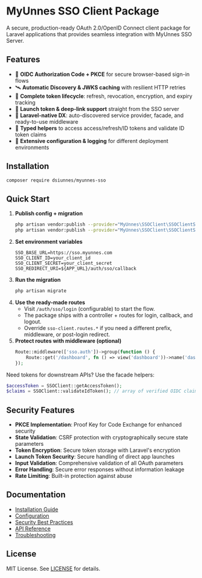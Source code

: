 # MyUnnes SSO Client Package

A secure, production-ready OAuth 2.0/OpenID Connect client package for Laravel applications that provides seamless integration with MyUnnes SSO Server.

## Features

- 🔐 **OIDC Authorization Code + PKCE** for secure browser-based sign-in flows
- 🛰️ **Automatic Discovery & JWKS caching** with resilient HTTP retries
- 🔄 **Complete token lifecycle**: refresh, revocation, encryption, and expiry tracking
- 🎯 **Launch token & deep-link support** straight from the SSO server
- 🧭 **Laravel-native DX**: auto-discovered service provider, facade, and ready-to-use middleware
- 🧾 **Typed helpers** to access access/refresh/ID tokens and validate ID token claims
- 🧰 **Extensive configuration & logging** for different deployment environments

## Installation

```bash
composer require dsiunnes/myunnes-sso
```

## Quick Start

1. **Publish config + migration**
    ```bash
    php artisan vendor:publish --provider="MyUnnes\SSOClient\SSOClientServiceProvider" --tag=sso-client-config
    php artisan vendor:publish --provider="MyUnnes\SSOClient\SSOClientServiceProvider" --tag=sso-client-migrations
    ```
2. **Set environment variables**
    ```env
    SSO_BASE_URL=https://sso.myunnes.com
    SSO_CLIENT_ID=your_client_id
    SSO_CLIENT_SECRET=your_client_secret
    SSO_REDIRECT_URI=${APP_URL}/auth/sso/callback
    ```
3. **Run the migration**
    ```bash
    php artisan migrate
    ```
4. **Use the ready-made routes**
    - Visit `/auth/sso/login` (configurable) to start the flow.
    - The package ships with a controller + routes for login, callback, and logout.
    - Override `sso-client.routes.*` if you need a different prefix, middleware, or post-login redirect.
5. **Protect routes with middleware (optional)**
    ```php
    Route::middleware(['sso.auth'])->group(function () {
        Route::get('/dashboard', fn () => view('dashboard'))->name('dashboard');
    });
    ```

Need tokens for downstream APIs? Use the facade helpers:

```php
$accessToken = SSOClient::getAccessToken();
$claims = SSOClient::validateIdToken(); // array of verified OIDC claims
```

## Security Features

- **PKCE Implementation**: Proof Key for Code Exchange for enhanced security
- **State Validation**: CSRF protection with cryptographically secure state parameters
- **Token Encryption**: Secure token storage with Laravel's encryption
- **Launch Token Security**: Secure handling of direct app launches
- **Input Validation**: Comprehensive validation of all OAuth parameters
- **Error Handling**: Secure error responses without information leakage
- **Rate Limiting**: Built-in protection against abuse

## Documentation

- [Installation Guide](docs/installation.md)
- [Configuration](docs/configuration.md)
- [Security Best Practices](docs/security.md)
- [API Reference](docs/api.md)
- [Troubleshooting](docs/troubleshooting.md)

## License

MIT License. See [LICENSE](LICENSE) for details.

